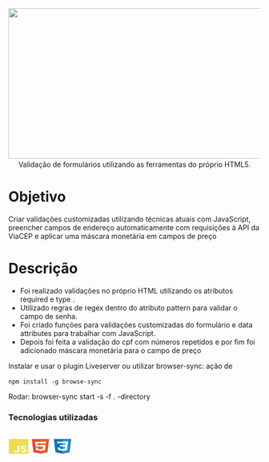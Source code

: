
 
 <div align = "center">
  <img width="600" height= 300alt="crud" src="https://user-images.githubusercontent.com/90014122/204164472-8d111072-8182-4bc0-97c2-ac0a28de2e13.png">
  <br>
  Validação de formulários utilizando as ferramentas do próprio HTML5.
</div>

<h1>Objetivo</h1>
<p>Criar validações customizadas utilizando técnicas atuais com JavaScript, preencher campos de endereço automaticamente com requisições à API da ViaCEP
e aplicar uma máscara monetária em campos de preço</p>

<h1>Descrição</h1>
<ul>
<li>Foi realizado validações no próprio HTML utilizando os atributos required e type .</li>
<li>Utilizado regras de regex dentro do atributo pattern para validar o campo de senha.</li>
 <li>Foi criado funções para validações customizadas do formulário e data attributes para trabalhar com JavaScript.</li>
 <li>Depois foi feita a validação do cpf com números repetidos e por fim foi adicionado máscara monetária para o campo de preço</li>

</ul>

 Instalar e usar o plugin Liveserver ou utilizar browser-sync: ação de

```
npm install -g browse-sync
```
Rodar: browser-sync start -s -f . -directory

<h3>Tecnologias utilizadas</h3>

<div style="display: inline_block"><br>
   <img align="center" alt="kath-Js" height="30" width="40" src="https://raw.githubusercontent.com/devicons/devicon/master/icons/javascript/javascript-plain.svg">
  <img align="center" alt="kath-HTML" height="30" width="40" src="https://raw.githubusercontent.com/devicons/devicon/master/icons/html5/html5-original.svg">
  <img align="center" alt="kath-CSS" height="30" width="40" src="https://raw.githubusercontent.com/devicons/devicon/master/icons/css3/css3-original.svg">
 </div>



